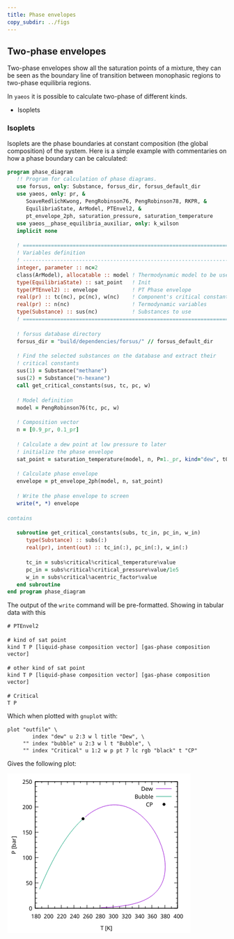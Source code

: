 ```yaml
---
title: Phase envelopes
copy_subdir: ../figs
---
```


## Two-phase envelopes
Two-phase envelopes show all the saturation points of a mixture, they can
be seen as the boundary line of transition between monophasic regions to 
two-phase equilibria regions.

In `yaeos` it is possible to calculate two-phase of different kinds.

- Isoplets

### Isoplets
Isoplets are the phase boundaries at constant composition 
(the global composition) of the system. Here is a simple example with
commentaries on how a phase boundary can be calculated:

```fortran
program phase_diagram
   !! Program for calculation of phase diagrams. 
   use forsus, only: Substance, forsus_dir, forsus_default_dir
   use yaeos, only: pr, &
      SoaveRedlichKwong, PengRobinson76, PengRobinson78, RKPR, &
      EquilibriaState, ArModel, PTEnvel2, &
      pt_envelope_2ph, saturation_pressure, saturation_temperature
   use yaeos__phase_equilibria_auxiliar, only: k_wilson
   implicit none

   ! ===========================================================================
   ! Variables definition
   ! ---------------------------------------------------------------------------
   integer, parameter :: nc=2            
   class(ArModel), allocatable :: model ! Thermodynamic model to be used
   type(EquilibriaState) :: sat_point   ! Init
   type(PTEnvel2) :: envelope           ! PT Phase envelope
   real(pr) :: tc(nc), pc(nc), w(nc)    ! Component's critical constants
   real(pr) :: n(nc)                    ! Termodynamic variables
   type(Substance) :: sus(nc)           ! Substances to use
   ! ===========================================================================

   ! forsus database directory
   forsus_dir = "build/dependencies/forsus/" // forsus_default_dir

   ! Find the selected substances on the database and extract their
   ! critical constants
   sus(1) = Substance("methane")
   sus(2) = Substance("n-hexane")
   call get_critical_constants(sus, tc, pc, w)

   ! Model definition
   model = PengRobinson76(tc, pc, w)

   ! Composition vector
   n = [0.9_pr, 0.1_pr]
   
   ! Calculate a dew point at low pressure to later 
   ! initialize the phase envelope
   sat_point = saturation_temperature(model, n, P=1._pr, kind="dew", t0=150._pr)

   ! Calculate phase envelope
   envelope = pt_envelope_2ph(model, n, sat_point)

   ! Write the phase envelope to screen
   write(*, *) envelope

contains

   subroutine get_critical_constants(subs, tc_in, pc_in, w_in)
      type(Substance) :: subs(:)
      real(pr), intent(out) :: tc_in(:), pc_in(:), w_in(:)

      tc_in = subs%critical%critical_temperature%value
      pc_in = subs%critical%critical_pressure%value/1e5
      w_in = subs%critical%acentric_factor%value
   end subroutine
end program phase_diagram
```

The output of the `write` command will be pre-formatted. Showing in tabular
data with this

```
# PTEnvel2

# kind of sat point
kind T P [liquid-phase composition vector] [gas-phase composition vector]

# other kind of sat point
kind T P [liquid-phase composition vector] [gas-phase composition vector]

# Critical
T P
```

Which when plotted with `gnuplot` with:

```gnuplot
plot "outfile" \
        index "dew" u 2:3 w l title "Dew", \
     "" index "bubble" u 2:3 w l t "Bubble", \
     "" index "Critical" u 1:2 w p pt 7 lc rgb "black" t "CP"
```

Gives the following plot:

![PTEnvel2](../figs/PTEnvel2.png)